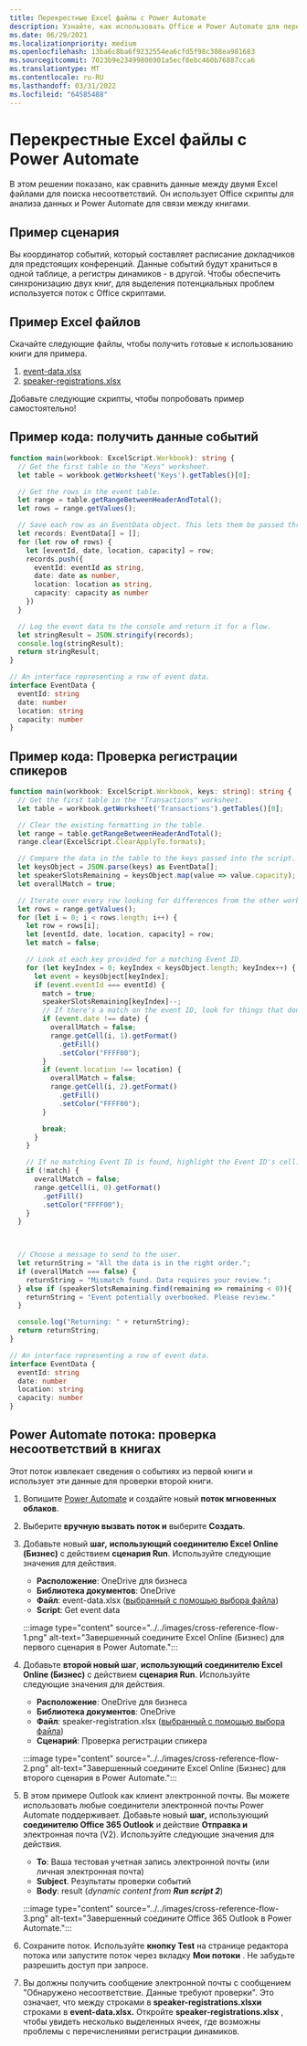 ```yaml
---
title: Перекрестные Excel файлы с Power Automate
description: Узнайте, как использовать Office и Power Automate для перекрестной ссылки и формата Excel файла.
ms.date: 06/29/2021
ms.localizationpriority: medium
ms.openlocfilehash: 13ba6c8ba6f9232554ea6cfd5f98c308ea981683
ms.sourcegitcommit: 7023b9e23499806901a5ecf8ebc460b76887cca6
ms.translationtype: MT
ms.contentlocale: ru-RU
ms.lasthandoff: 03/31/2022
ms.locfileid: "64585488"
---
```

# <a name="cross-reference-excel-files-with-power-automate"></a>Перекрестные Excel файлы с Power Automate

В этом решении показано, как сравнить данные между двумя Excel файлами для поиска несоответствий. Он использует Office скрипты для анализа данных и Power Automate для связи между книгами.

## <a name="example-scenario"></a>Пример сценария

Вы координатор событий, который составляет расписание докладчиков для предстоящих конференций. Данные событий будут храниться в одной таблице, а регистры динамиков - в другой. Чтобы обеспечить синхронизацию двух книг, для выделения потенциальных проблем используется поток с Office скриптами.

## <a name="sample-excel-files"></a>Пример Excel файлов

Скачайте следующие файлы, чтобы получить готовые к использованию книги для примера.

1. <a href="event-data.xlsx">event-data.xlsx</a>
1. <a href="speaker-registrations.xlsx">speaker-registrations.xlsx</a>

Добавьте следующие скрипты, чтобы попробовать пример самостоятельно!

## <a name="sample-code-get-event-data"></a>Пример кода: получить данные событий

```TypeScript
function main(workbook: ExcelScript.Workbook): string {
  // Get the first table in the "Keys" worksheet.
  let table = workbook.getWorksheet('Keys').getTables()[0];

  // Get the rows in the event table.
  let range = table.getRangeBetweenHeaderAndTotal();
  let rows = range.getValues();

  // Save each row as an EventData object. This lets them be passed through Power Automate.
  let records: EventData[] = [];
  for (let row of rows) {
    let [eventId, date, location, capacity] = row;
    records.push({
      eventId: eventId as string,
      date: date as number,
      location: location as string,
      capacity: capacity as number
    })
  }

  // Log the event data to the console and return it for a flow.
  let stringResult = JSON.stringify(records);
  console.log(stringResult);
  return stringResult;
}

// An interface representing a row of event data.
interface EventData {
  eventId: string
  date: number
  location: string
  capacity: number
}
```

## <a name="sample-code-validate-speaker-registrations"></a>Пример кода: Проверка регистрации спикеров

```TypeScript
function main(workbook: ExcelScript.Workbook, keys: string): string {
  // Get the first table in the "Transactions" worksheet.
  let table = workbook.getWorksheet('Transactions').getTables()[0];

  // Clear the existing formatting in the table.
  let range = table.getRangeBetweenHeaderAndTotal();
  range.clear(ExcelScript.ClearApplyTo.formats);

  // Compare the data in the table to the keys passed into the script.
  let keysObject = JSON.parse(keys) as EventData[];
  let speakerSlotsRemaining = keysObject.map(value => value.capacity);
  let overallMatch = true;

  // Iterate over every row looking for differences from the other worksheet.
  let rows = range.getValues();
  for (let i = 0; i < rows.length; i++) {
    let row = rows[i];
    let [eventId, date, location, capacity] = row;
    let match = false;

    // Look at each key provided for a matching Event ID.
    for (let keyIndex = 0; keyIndex < keysObject.length; keyIndex++) {
      let event = keysObject[keyIndex];
      if (event.eventId === eventId) {
        match = true;
        speakerSlotsRemaining[keyIndex]--;
        // If there's a match on the event ID, look for things that don't match and highlight them.
        if (event.date !== date) {
          overallMatch = false;
          range.getCell(i, 1).getFormat()
            .getFill()
            .setColor("FFFF00");
        }
        if (event.location !== location) {
          overallMatch = false;
          range.getCell(i, 2).getFormat()
            .getFill()
            .setColor("FFFF00");
        }

        break;
      }
    }

    // If no matching Event ID is found, highlight the Event ID's cell.
    if (!match) {
      overallMatch = false;
      range.getCell(i, 0).getFormat()
        .getFill()
        .setColor("FFFF00");
    }
  }

  

  // Choose a message to send to the user.
  let returnString = "All the data is in the right order.";
  if (overallMatch === false) {
    returnString = "Mismatch found. Data requires your review.";
  } else if (speakerSlotsRemaining.find(remaining => remaining < 0)){
    returnString = "Event potentially overbooked. Please review."
  }

  console.log("Returning: " + returnString);
  return returnString;
}

// An interface representing a row of event data.
interface EventData {
  eventId: string
  date: number
  location: string
  capacity: number
}
```

## <a name="power-automate-flow-check-for-inconsistencies-across-the-workbooks"></a>Power Automate потока: проверка несоответствий в книгах

Этот поток извлекает сведения о событиях из первой книги и использует эти данные для проверки второй книги.

1. Вопишите [Power Automate](https://flow.microsoft.com) и создайте новый **поток мгновенных облаков**.
1. Выберите **вручную вызвать поток и** выберите **Создать**.
1. Добавьте новый **шаг,** **использующий соединителю Excel Online (Бизнес)** с действием **сценария Run**. Используйте следующие значения для действия.
    * **Расположение**: OneDrive для бизнеса
    * **Библиотека документов**: OneDrive
    * **Файл**: event-data.xlsx ([выбранный с помощью выбора файла](../../testing/power-automate-troubleshooting.md#select-workbooks-with-the-file-browser-control))
    * **Script**: Get event data

    :::image type="content" source="../../images/cross-reference-flow-1.png" alt-text="Завершенный соедините Excel Online (Бизнес) для первого сценария в Power Automate.":::

1. Добавьте **второй новый шаг**, **использующий соединителю Excel Online (Бизнес)** с действием **сценария Run**. Используйте следующие значения для действия.
    * **Расположение**: OneDrive для бизнеса
    * **Библиотека документов**: OneDrive
    * **Файл**: speaker-registration.xlsx ([выбранный с помощью выбора файла](../../testing/power-automate-troubleshooting.md#select-workbooks-with-the-file-browser-control))
    * **Сценарий**: Проверка регистрации спикера

    :::image type="content" source="../../images/cross-reference-flow-2.png" alt-text="Завершенный соедините Excel Online (Бизнес) для второго сценария в Power Automate.":::
1. В этом примере Outlook как клиент электронной почты. Вы можете использовать любые соединители электронной почты Power Automate поддерживает. Добавьте новый **шаг,** использующий **соединителю Office 365 Outlook** и действие **Отправка и** электронная почта (V2). Используйте следующие значения для действия.
    * **To**: Ваша тестовая учетная запись электронной почты (или личная электронная почта)
    * **Subject**. Результаты проверки событий
    * **Body**: result (_dynamic content from **Run script 2**_)

    :::image type="content" source="../../images/cross-reference-flow-3.png" alt-text="Завершенный соедините Office 365 Outlook в Power Automate.":::
1. Сохраните поток. Используйте **кнопку Test** на странице редактора потока или запустите поток через вкладку **Мои потоки** . Не забудьте разрешить доступ при запросе.
1. Вы должны получить сообщение электронной почты с сообщением "Обнаружено несоответствие. Данные требуют проверки". Это означает, что между строками в **speaker-registrations.xlsxи** строками в **event-data.xlsx.** Откройте **speaker-registrations.xlsx** , чтобы увидеть несколько выделенных ячеек, где возможны проблемы с перечислениями регистрации динамиков.
